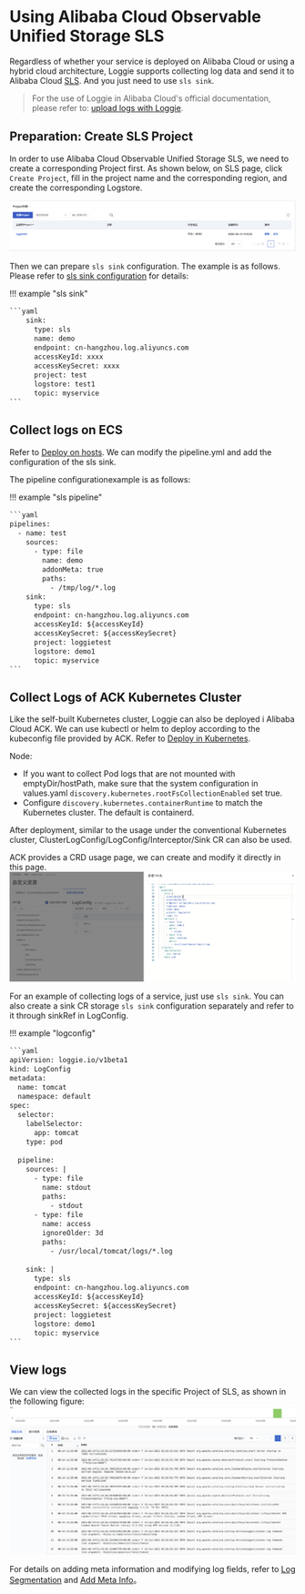 # Using Alibaba Cloud Observable Unified Storage SLS

Regardless of whether your service is deployed on Alibaba Cloud or using a hybrid cloud architecture, Loggie supports collecting log data and send it to Alibaba Cloud [SLS](https://www.aliyun.com/product/sls).
And you just need to use `sls sink`.

> For the use of Loggie in Alibaba Cloud's official documentation, please refer to: [upload logs with Loggie](https://help.aliyun.com/document_detail/434306.htm).


## Preparation: Create SLS Project

In order to use Alibaba Cloud Observable Unified Storage SLS, we need to create a corresponding Project first. As shown below, on SLS page, click `Create Project`, fill in the project name and the corresponding region, and create the corresponding Logstore.

![sls-project](imgs/sls-project.png)

Then we can prepare `sls sink` configuration. The example is as follows. Please refer to [sls sink configuration](../../reference/pipelines/sink/sls.md) for details:

!!! example "sls sink"

    ```yaml
        sink:
          type: sls
          name: demo
          endpoint: cn-hangzhou.log.aliyuncs.com
          accessKeyId: xxxx
          accessKeySecret: xxxx
          project: test
          logstore: test1
          topic: myservice
    ```

## Collect logs on ECS

Refer to [Deploy on hosts](../../getting-started/install/node.md). We can modify the pipeline.yml and add the configuration of the sls sink.

The pipeline configurationexample is as follows:

!!! example "sls pipeline"

    ```yaml
    pipelines:
      - name: test
        sources:
          - type: file
            name: demo
            addonMeta: true
            paths:
              - /tmp/log/*.log
        sink:
          type: sls
          endpoint: cn-hangzhou.log.aliyuncs.com
          accessKeyId: ${accessKeyId}
          accessKeySecret: ${accessKeySecret}
          project: loggietest
          logstore: demo1
          topic: myservice
    ```

## Collect Logs of ACK Kubernetes Cluster

Like the self-built Kubernetes cluster, Loggie can also be deployed i Alibaba Cloud ACK. We can use kubectl or helm to deploy according to the kubeconfig file provided by ACK. Refer to [Deploy in Kubernetes](../../getting-started/install/kubernetes.md).

Node:

- If you want to collect Pod logs that are not mounted with emptyDir/hostPath, make sure that the system configuration in values.yaml `discovery.kubernetes.rootFsCollectionEnabled` set true.
- Configure `discovery.kubernetes.containerRuntime` to match the Kubernetes cluster. The default is containerd.

After deployment, similar to the usage under the conventional Kubernetes cluster, ClusterLogConfig/LogConfig/Interceptor/Sink CR can also be used.


ACK provides a CRD usage page, we can create and modify it directly in this page.
![sls-crd](imgs/sls-crd.png)

For an example of collecting logs of a service, just use `sls sink`. You can also create a sink CR storage `sls sink` configuration separately and refer to it through sinkRef in LogConfig.

!!! example "logconfig"

    ```yaml
    apiVersion: loggie.io/v1beta1
    kind: LogConfig
    metadata:
      name: tomcat
      namespace: default
    spec:
      selector:
        labelSelector:
          app: tomcat
        type: pod
    
      pipeline:
        sources: |
          - type: file
            name: stdout
            paths:
              - stdout
          - type: file
            name: access
            ignoreOlder: 3d
            paths:
              - /usr/local/tomcat/logs/*.log
    
        sink: |
          type: sls
          endpoint: cn-hangzhou.log.aliyuncs.com
          accessKeyId: ${accessKeyId}
          accessKeySecret: ${accessKeySecret} 
          project: loggietest
          logstore: demo1
          topic: myservice
    ```

## View logs

We can view the collected logs in the specific Project of SLS, as shown in the following figure:
![sls-searchlog.png](imgs/sls-searchlog.png)

For details on adding meta information and modifying log fields, refer to [Log Segmentation](../best-practice/log-process.md) and [Add Meta Info](../best-practice/log-enrich.md)。

